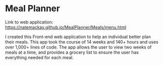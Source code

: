 # Meal Planner

Link to web application: https://natemackay.github.io/MealPlanner/Meals/menu.html 

I created this Front-end web application to help an individual better plan their meals. This app took the course of 14 weeks and 140+ hours and uses over 1,000+ lines of code. The app allows the user to view two weeks of meals at a time, and provides a grocery list to ensure the user has everything needed for each meal. 